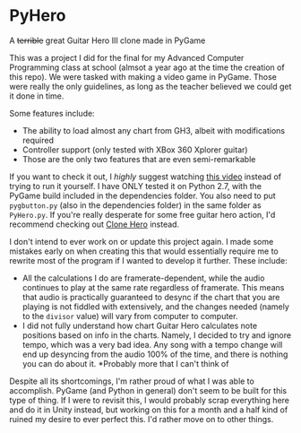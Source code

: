 # PyHero
A ~~terrible~~ great Guitar Hero III clone made in PyGame

This was a project I did for the final for my Advanced Computer Programming class at school (almsot a year ago at the time the creation of this repo). We were tasked with making a video game in PyGame. Those were really the only guidelines, as long as the teacher believed we could get it done in time.

Some features include:
* The ability to load almost any chart from GH3, albeit with modifications required
* Controller support (only tested with XBox 360 Xplorer guitar)
* Those are the only two features that are even semi-remarkable

If you want to check it out, I *highly* suggest watching [this video](https://www.youtube.com/watch?v=MeYfBIGKki8) instead of trying to run it yourself. I have ONLY tested it on Python 2.7, with the PyGame build included in the dependencies folder. You also need to put `pygbutton.py` (also in the dependencies folder) in the same folder as `PyHero.py`. If you're really desperate for some free guitar hero action, I'd recommend checking out [Clone Hero](https://www.youtube.com/channel/UCc3IfdqGZjhdgQbi_EpfuYg) instead.

I don't intend to ever work on or update this project again. I made some mistakes early on when creating this that would essentially require me to rewrite most of the program if I wanted to develop it further. These include:
* All the calculations I do are framerate-dependent, while the audio continues to play at the same rate regardless of framerate. This means that audio is practically guaranteed to desync if the chart that you are playing is not fiddled with extensively, and the changes needed (namely to the `divisor` value) will vary from computer to computer. 
* I did not fully understand how chart Guitar Hero calculates note positions based on info in the charts. Namely, I decided to try and ignore tempo, which was a very bad idea. Any song with a tempo change will end up desyncing from the audio 100% of the time, and there is nothing you can do about it.
*Probably more that I can't think of

Despite all its shortcomings, I'm rather proud of what I was able to accomplish. PyGame (and Python in general) don't seem to be built for this type of thing. If I were to revisit this, I would probably scrap everything here and do it in Unity instead, but working on this for a month and a half kind of ruined my desire to ever perfect this. I'd rather move on to other things.
